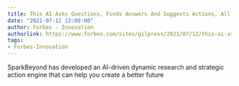 ```yaml
---
title: This AI Asks Questions, Finds Answers And Suggests Actions, All At Scale
date: "2021-07-12 13:00:00"
author: Forbes - Innovation
authorlink: https://www.forbes.com/sites/gilpress/2021/07/12/this-ai-asks-questions-finds-answers-and-suggests-actions-all-at-scale/
tags:
- Forbes-Innovation
---
```

SparkBeyond has developed an AI-driven dynamic research and strategic action engine that can help you create a better future